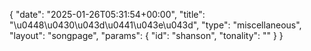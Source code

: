 {
    "date": "2025-01-26T05:31:54+00:00",
    "title": "\u0448\u0430\u043d\u0441\u043e\u043d",
    "type": "miscellaneous",
    "layout": "songpage",
    "params": {
        "id": "shanson",
        "tonality": ""
    }
}